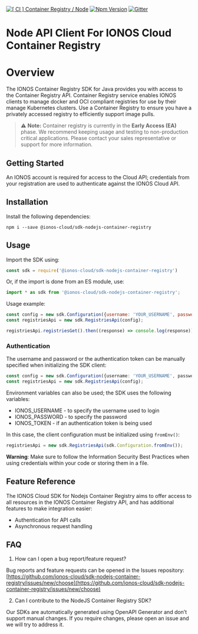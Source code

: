 [![[ CI ] Container Registry / Node](https://github.com/ionos-cloud/sdk-resources/actions/workflows/ci-container-registry-node.yml/badge.svg)](https://github.com/ionos-cloud/sdk-resources/actions/workflows/ci-container-registry-node.yml)
[![Npm Version](https://img.shields.io/node/v/@ionos-cloud/sdk-nodejs-container-registry)](https://www.npmjs.com/package/@ionos-cloud/sdk-nodejs-container-registry) 
[![Gitter](https://img.shields.io/gitter/room/ionos-cloud/sdk-general)](https://gitter.im/ionos-cloud/sdk-general)

# Node API Client For IONOS Cloud Container Registry

# Overview
The IONOS Container Registry SDK for Java provides you with access to the Container Registry API. Container Registry service enables IONOS clients to manage docker and OCI compliant registries for use by their manage Kubernetes clusters. Use a Container Registry to ensure you have a privately accessed registry to efficiently support image pulls.

> ⚠️ **Note:** Container registry is currently in the **Early Access (EA)** phase. We recommend keeping usage and testing to non-production critical applications. Please contact your sales representative or support for more information.

## Getting Started

An IONOS account is required for access to the Cloud API; credentials from your registration are used to authenticate against the IONOS Cloud API.

## Installation

Install the following dependencies:

```shell
npm i --save @ionos-cloud/sdk-nodejs-container-registry
```

## Usage
Import the SDK using:

```javascript
const sdk = require('@ionos-cloud/sdk-nodejs-container-registry')
```

Or, if the import is done from an ES module, use:

```javascript
import * as sdk from '@ionos-cloud/sdk-nodejs-container-registry';
```

Usage example:
```javascript
const config = new sdk.Configuration({username: 'YOUR_USERNAME', password: 'YOUR_PASSWORD'});
const registriesApi = new sdk.RegistriesApi(config);

registriesApi.registriesGet().then((response) => console.log(response));
```

### Authentication

The username and password or the authentication token can be manually specified when initializing the SDK client:

```typescript
const config = new sdk.Configuration({username: 'YOUR_USERNAME', password: 'YOUR_PASSWORD'});
const registriesApi = new sdk.RegistriesApi(config);
```

Environment variables can also be used; the SDK uses the following variables:

* IONOS\_USERNAME - to specify the username used to login
* IONOS\_PASSWORD - to specify the password
* IONOS\_TOKEN - if an authentication token is being used

In this case, the client configuration must be initialized using `fromEnv()`:

```javascript
registriesApi = new sdk.RegistriesApi(sdk.Configuration.fromEnv());
```

**Warning**: Make sure to follow the Information Security Best Practices when using credentials within your code or storing them in a file.

## Feature Reference

The IONOS Cloud SDK for Nodejs Container Registry aims to offer access to all resources in the IONOS Container Registry API, and has additional features to make integration easier:

* Authentication for API calls
* Asynchronous request handling

## FAQ

1. How can I open a bug report/feature request?

Bug reports and feature requests can be opened in the Issues repository: [https://github.com/ionos-cloud/sdk-nodejs-container-registry/issues/new/choose](https://github.com/ionos-cloud/sdk-nodejs-container-registry/issues/new/choose)

2. Can I contribute to the NodeJS Container Registry SDK?

Our SDKs are automatically generated using OpenAPI Generator and don’t support manual changes. If you require changes, please open an issue and we will try to address it.
